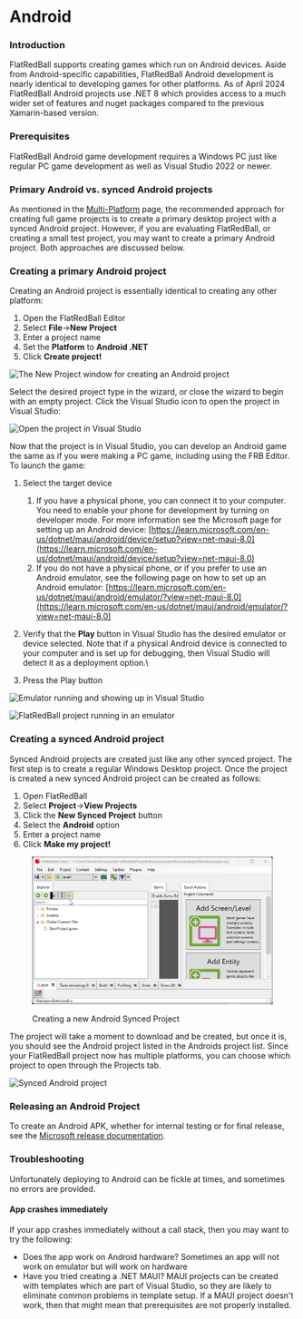 # Android

### Introduction

FlatRedBall supports creating games which run on Android devices. Aside from Android-specific capabilities, FlatRedBall Android development is nearly identical to developing games for other platforms. As of April 2024 FlatRedBall Android projects use .NET 8 which provides access to a much wider set of features and nuget packages compared to the previous Xamarin-based version.

### Prerequisites

FlatRedBall Android game development requires a Windows PC just like regular PC game development as well as Visual Studio 2022 or newer.

### Primary Android vs. synced Android projects

As mentioned in the [Multi-Platform](../) page, the recommended approach for creating full game projects  is to create a primary desktop project with a synced Android project. However, if you are evaluating FlatRedBall, or creating a small test project, you may want to create a primary Android project. Both approaches are discussed below.

### Creating a primary Android project

Creating an Android project is essentially identical to creating any other platform:

1. Open the FlatRedBall Editor
2. Select **File**->**New Project**
3. Enter a project name
4. Set the **Platform** to **Android .NET**
5. Click **Create project!**

![The New Project window for creating an Android project](<../../../.gitbook/assets/07\_09 03 11.png>)

Select the desired project type in the wizard, or close the wizard to begin with an empty project. Click the Visual Studio icon to open the project in Visual Studio:

![Open the project in Visual Studio](../../../.gitbook/assets/2022-03-img\_6235dd408496f.png)

Now that the project is in Visual Studio, you can develop an Android game the same as if you were making a PC game, including using the FRB Editor. To launch the game:

1. Select the target device
   1. If you have a physical phone, you can connect it to your computer. You need to enable your phone for development by turning on developer mode. For more information see the Microsoft page for setting up an Android device: [https://learn.microsoft.com/en-us/dotnet/maui/android/device/setup?view=net-maui-8.0](https://learn.microsoft.com/en-us/dotnet/maui/android/device/setup?view=net-maui-8.0)
   2. If you do not have a physical phone, or if you prefer to use an Android emulator, see the following page on how to set up an Android emulator: [https://learn.microsoft.com/en-us/dotnet/maui/android/emulator/?view=net-maui-8.0](https://learn.microsoft.com/en-us/dotnet/maui/android/emulator/?view=net-maui-8.0)
2. Verify that the **Play** button in Visual Studio has the desired emulator or device selected. Note that if a physical Android device is connected to your computer and is set up for debugging, then Visual Studio will detect it as a deployment option.\

3. Press the Play button

![Emulator running and showing up in Visual Studio](../../../.gitbook/assets/2016-11-img\_581ac5bb6021e.png)

![FlatRedBall project running in an emulator](../../../.gitbook/assets/migrated\_media-RunningGenymotion.png)

### Creating a synced Android project

Synced Android projects are created just like any other synced project. The first step is to create a regular Windows Desktop project. Once the project is created a new synced Android project can be created as follows:

1. Open FlatRedBall
2. Select **Project**->**View Projects**
3. Click the **New Synced Project** button
4. Select the **Android** option
5. Enter a project name
6. Click **Make my project!**

<figure><img src="../../../.gitbook/assets/07_09 11 15.gif" alt=""><figcaption><p>Creating a new Android Synced Project</p></figcaption></figure>

The project will take a moment to download and be created, but once it is, you should see the Android project listed in the Androids project list. Since your FlatRedBall project now has multiple platforms, you can choose which project to open through the Projects tab.

![Synced Android project](<../../../.gitbook/assets/07\_09 12 21.png>)

### Releasing an Android Project

To create an Android APK, whether for internal testing or for final release, see the [Microsoft release documentation](https://docs.microsoft.com/en-us/xamarin/android/deploy-test/release-prep/?tabs=windows).

### Troubleshooting

Unfortunately deploying to Android can be fickle at times, and sometimes no errors are provided.

#### App crashes immediately

If your app crashes immediately without a call stack, then you may want to try the following:

* Does the app work on Android hardware? Sometimes an app will not work on emulator but will work on hardware
* Have you tried creating a .NET MAUI? MAUI projects can be created with templates which are part of Visual Studio, so they are likely to eliminate common problems in template setup. If a MAUI project doesn't work, then that might mean that prerequisites are not properly installed.
